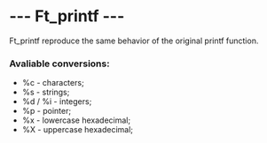 # --- Ft_printf ---

Ft_printf reproduce the same behavior of the original printf function.

### Avaliable conversions:
* %c - characters;
* %s - strings;
* %d / %i - integers;
* %p - pointer;
* %x - lowercase hexadecimal;
* %X - uppercase hexadecimal;
